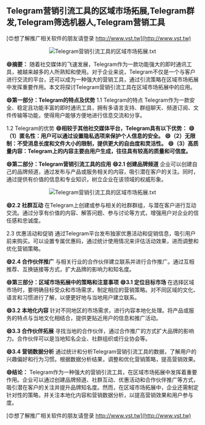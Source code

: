## **Telegram营销引流工具的区域市场拓展,Telegram群发,Telegram筛选机器人,Telegram营销工具**

[😍想了解推广相关软件的朋友请登录 http://www.vst.tw](http://www.vst.tw)

 <center><img src="https://vst.tw/MP4/tuiguang/png/7.png" alt="Telegram营销引流工具的区域市场拓展.txt"></center>

**😄摘要：**
随着社交媒体的飞速发展，Telegram作为一款功能强大的即时通讯工具，被越来越多的人所熟知和使用。对于企业来说，Telegram不仅是一个与客户进行交流的平台，还可以成为一种强大的营销工具，通过引流策略在区域市场拓展中发挥重要作用。本文将探讨Telegram营销引流工具在区域市场拓展中的应用。

**😄第一部分：Telegram的特点及优势**
1.1 Telegram的特点
Telegram作为一款安全、稳定且功能丰富的即时通讯工具，拥有多语言支持、群组聊天、频道订阅、文件传输等功能，使得用户能够方便地进行信息交流和分享。

1.2 Telegram的优势
**😄相较于其他社交媒体平台，Telegram具有以下优势：**
**😄（1）匿名性：用户可以通过设置隐私选项来保护个人信息的安全。**
**😄（2）无限制：不受消息长度和文件大小的限制，提供更大的自由度和灵活性。**
**😄（3）高质量内容：Telegram上的内容主要由用户生成，往往具有较高的质量和可信度。**

**😄第二部分：Telegram营销引流工具的应用**
**😄2.1 创建品牌频道**
企业可以创建自己的品牌频道，通过发布与产品或服务相关的内容，吸引潜在客户的关注。同时，通过提供有价值的信息和专业知识，树立企业在该领域的权威形象。

 <center><img src="https://vst.tw/MP4/tuiguang/png/7.png" alt="Telegram营销引流工具的区域市场拓展.txt"></center>

**😄2.2 社群互动**
在Telegram上创建或参与相关的社群群组，与潜在客户进行互动交流。通过分享有价值的内容、解答问题、参与讨论等方式，增强用户对企业的信任感和忠诚度。

2.3 优惠活动和促销
通过Telegram平台发布独家优惠活动和促销信息，吸引用户前来购买。可以设置专属优惠码，通过统计使用情况来评估活动效果，进而调整和优化营销策略。

**😄2.4 合作伙伴推广**
与相关行业的合作伙伴建立联系并进行合作推广。通过互相推荐、互换链接等方式，扩大品牌的影响力和知名度。

**😄第三部分：区域市场拓展中的策略和注意事项**
**😄3.1 定位目标市场**
在选择区域市场时，要明确目标受众和市场需求，制定相应的营销策略。对不同区域的文化、语言和习惯进行了解，以便更好地与当地用户建立联系。

**😄3.2 本地化内容**
针对不同地区的市场需求，进行内容本地化处理。将产品或服务的特点与当地文化相结合，提供更贴近用户的信息和推广活动。

**😄3.3 合作伙伴拓展**
寻找当地的合作伙伴，通过合作推广的方式扩大品牌的影响力。合作伙伴可以是当地知名企业、社群组织或行业协会等。

**😄3.4 营销数据分析**
通过统计和分析Telegram营销引流工具的数据，了解用户的兴趣偏好和行为习惯。根据数据分析结果，调整和优化营销策略，提高营销效果。

**😄结论：**
Telegram作为一种强大的营销引流工具，在区域市场拓展中发挥着重要作用。企业可以通过创建品牌频道、社群互动、优惠活动和合作伙伴推广等方式，吸引潜在客户的关注并提升品牌知名度。然而，在区域市场拓展中，企业还需制定针对性的策略，并关注本地化内容和营销数据分析，以提高营销效果和用户参与度。

[😍想了解推广相关软件的朋友请登录 http://www.vst.tw](http://www.vst.tw)



